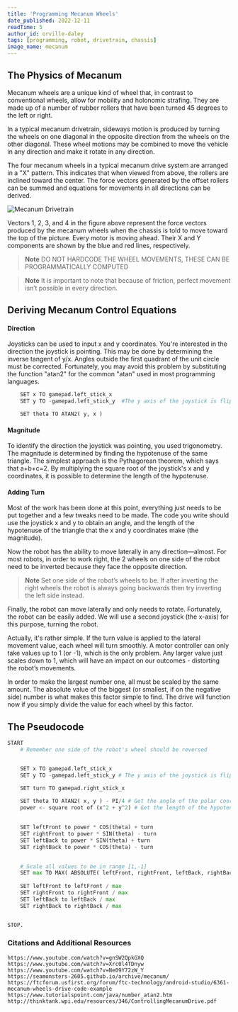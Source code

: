 ```yaml
---
title: 'Programming Mecanum Wheels'
date_published: 2022-12-11
readTime: 5
author_id: orville-daley
tags: [programming, robot, drivetrain, chassis]
image_name: mecanum
---
```

## The Physics of Mecanum
Mecanum wheels are a unique kind of wheel that, in contrast to conventional wheels, allow for mobility and holonomic strafing. They are made up of a number of rubber rollers that have been turned 45 degrees to the left or right.

In a typical mecanum drivetrain, sideways motion is produced by turning the wheels on one diagonal in the opposite direction from the wheels on the other diagonal. These wheel motions may be combined to move the vehicle in any direction and make it rotate in any direction.

The four mecanum wheels in a typical mecanum drive system are arranged in a "X" pattern. This indicates that when viewed from above, the rollers are inclined toward the center. The force vectors generated by the offset rollers can be summed and equations for movements in all directions can be derived. 

<img src="https://gm0.org/en/latest/_images/mecanum-drive-force-diagram.png" alt="Mecanum Drivetrain"
style="margin: auto" />

Vectors 1, 2, 3, and 4 in the figure above represent the force vectors produced by the mecanum wheels when the chassis is told to move toward the top of the picture. Every motor is moving ahead. Their X and Y components are shown by the blue and red lines, respectively.

> **Note**
> DO NOT HARDCODE THE WHEEL MOVEMENTS, THESE CAN BE PROGRAMMATICALLY COMPUTED

> **Note**
> It is important to note that because of friction, perfect movement isn’t possible in every direction.

## Deriving Mecanum Control Equations

#### Direction
Joysticks can be used to input x and y coordinates. You're interested in the direction the joystick is pointing. This may be done by determining the inverse tangent of y/x. Angles outside the first quadrant of the unit circle must be corrected. Fortunately, you may avoid this problem by substituting the function "atan2" for the common "atan" used in most programming languages.

```python
	SET x TO gamepad.left_stick_x
	SET y TO -gamepad.left_stick_y  #The y axis of the joystick is flipped with regards to the cartesian plane.

	SET theta TO ATAN2( y, x )
```
#### Magnitude
To identify the direction the joystick was pointing, you used trigonometry. The magnitude is determined by finding the hypotenuse of the same triangle. The simplest approach is the Pythagorean theorem, which says that a+b+c=2. By multiplying the square root of the joystick's x and y coordinates, it is possible to determine the length of the hypotenuse.

#### Adding Turn
Most of the work has been done at this point, everything just needs to be put together and a few tweaks need to be made. The code you write should use the joystick x and y to obtain an angle, and the length of the hypotenuse of the triangle that the x and y coordinates make (the magnitude).

Now the robot has the ability to move laterally in any direction—almost. For most robots, in order to work right, the 2 wheels on one side of the robot need to be inverted because they face the opposite direction. 

> **Note**
> Set one side of the robot’s wheels to be. If after inverting the right wheels the robot is always going backwards then try inverting the left side instead.

Finally, the robot can move laterally and only needs to rotate. Fortunately, the robot can be easily added. We will use a second joystick (the x-axis) for this purpose, turning the robot.

Actually, it's rather simple. If the turn value is applied to the lateral movement value, each wheel will turn smoothly. A motor controller can only take values up to 1 (or -1), which is the only problem. Any larger value just scales down to 1, which will have an impact on our outcomes - distorting the robot’s movements.

In order to make the largest number one, all must be scaled by the same amount. The absolute value of the biggest (or smallest, if on the negative side) number is what makes this factor simple to find. The drive will function now if you simply divide the value for each wheel by this factor.

## The Pseudocode
``` python
START
	# Remember one side of the robot's wheel should be reversed


	SET x TO gamepad.left_stick_x
	SET y TO -gamepad.left_stick_y # The y axis of the joystick is flipped with regards to the cartesian plane.

	SET turn TO gamepad.right_stick_x

	SET theta TO ATAN2( x, y ) - PI/4 # Get the angle of the polar coordinates for (x,y). Translate -45 degrees
	power <- square root of (x^2 + y^2) # Get the length of the hypotenuse
	
	
	SET leftFront to power * COS(theta) + turn
	SET rightFront to power * SIN(theta) - turn
	SET leftBack to power * SIN(theta) + turn
	SET rightBack to power * COS(theta) - turn

	
	# Scale all values to be in range [1,-1]
	SET max TO MAX( ABSOLUTE( leftFront, rightFront, leftBack, rightBack ) )
 
	SET leftFront to leftFront / max
	SET rightFront to rightFront / max
	SET leftBack to leftBack / max
	SET rightBack to rightBack / max


STOP.
```

### Citations and Additional Resources

```
https://www.youtube.com/watch?v=gnSW2QpkGXQ
https://www.youtube.com/watch?v=Xrc0l4TDnyw
https://www.youtube.com/watch?v=Ne09Y72zW_Y
https://seamonsters-2605.github.io/archive/mecanum/
https://ftcforum.usfirst.org/forum/ftc-technology/android-studio/6361-mecanum-wheels-drive-code-example
https://www.tutorialspoint.com/java/number_atan2.htm
http://thinktank.wpi.edu/resources/346/ControllingMecanumDrive.pdf
```